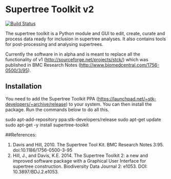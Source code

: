 Supertree Toolkit v2
====================

[![Build Status](https://travis-ci.org/supertree-toolkit/stk.svg?branch=master)](https://travis-ci.org/supertree-toolkit/stk)

The supertree toolkit is a Python module and GUI to edit, 
create, curate and process data ready for inclusion in 
supertree analyses. It also contains tools for post-processing
and analysing supertrees.

Currently the software in in alpha and is meant to replace all
the functionality of v1 (http://sourceforge.net/projects/stck/)
which was published in BMC Research Notes
(http://www.biomedcentral.com/1756-0500/3/95).

Installation
-------------

You need to add the Supertree Toolkit PPA 
(https://launchpad.net/~stk-developers/+archive/release) to your system.
You can then install the package. Run the commands below to do all this.

sudo apt-add-repository ppa:stk-developers/release
sudo apt-get update
sudo apt-get -y install supertree-toolkit


##References:

1. Davis and Hill, 2010. The Supertree Tool Kit. BMC Research Notes 3:95. doi:10.1186/1756-0500-3-95
2. Hill, J., and Davis, K.E. 2014. The Supertree Toolkit 2: a new and improved software package with a Graphical User Interface for supertree construction. Biodiversity Data Journal 2: e1053. DOI: 10.3897/BDJ.2.e1053.

